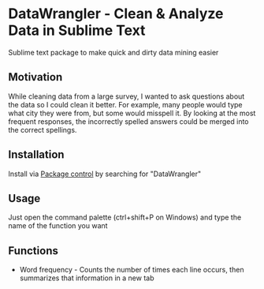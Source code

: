 # DataWrangler - Clean & Analyze Data in Sublime Text
Sublime text package to make quick and dirty data mining easier

## Motivation
While cleaning data from a large survey, I wanted to ask questions about the data so I could clean it better.
For example, many people would type what city they were from, but some would misspell it. By looking at the most frequent responses, the incorrectly spelled answers could be merged into the correct spellings.

## Installation
Install via [Package control](https://packagecontrol.io/installation) by searching for "DataWrangler"

## Usage
Just open the command palette (ctrl+shift+P on Windows) and type the name of the function you want

## Functions
 * Word frequency - Counts the number of times each line occurs, then summarizes that information in a new tab
